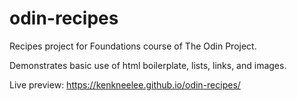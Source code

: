 # odin-recipes
Recipes project for Foundations course of The Odin Project.

Demonstrates basic use of html boilerplate, lists, links, and images.

Live preview: https://kenkneelee.github.io/odin-recipes/
